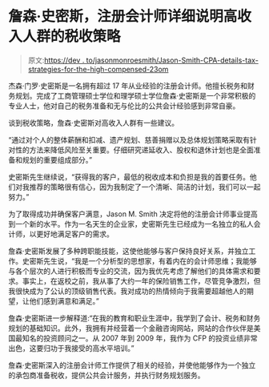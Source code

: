# 詹森·史密斯，注册会计师详细说明高收入人群的税收策略

> 原文:[https://dev . to/jasonmonroesmith/Jason-Smith-CPA-details-tax-strategies-for-the-high-compensed-23om](https://dev.to/jasonmonroesmith/jason-smith-cpa-details-tax-strategies-for-the-highly-compensated-23om)

杰森·门罗·史密斯是一名拥有超过 17 年从业经验的注册会计师。他擅长税务和财务规划。完成了工商管理硕士学位和理学硕士学位詹森·史密斯是一个非常积极的专业人士，他对自己的税务准备和无与伦比的公共会计经验感到非常自豪。

谈到税收策略，詹森·史密斯对高收入人群有一些建议。

“通过对个人的整体薪酬和扣减、遗产规划、慈善捐赠以及总体规划策略采取有针对性的方法来降低风险至关重要。仔细研究递延收入、股权和退休计划也是全面准备和规划的重要组成部分。”

史密斯先生继续说，“获得我的客户，最低的税收成本和负担是我的首要任务。他们对我推荐的策略很有信心，因为我制定了一个清晰、简洁的计划，我们可以一起努力。”

为了取得成功并确保客户满意，Jason M. Smith 决定将他的注册会计师事业提高到一个新的水平。作为一名天生的企业家，史密斯先生已经成为一名独立的私人会计师，以更好地满足客户的需求。

詹森·史密斯发展了多种跨职能技能，这使他能够与客户保持良好关系，并独立工作。史密斯先生说，“我是一个分析型的思想家，有着内在的会计师思维；我能够与各个层次的人进行积极而专业的交流，因为我优先考虑了解他们的具体需求和要求。事实上，在返校之前，我从事了大约一年的保险销售工作，尽管竞争激烈，但我很快成为了公认的顶级销售代表。我对成功的热情倾向于我需要超越他人的期望，让他们感到满意和满足。”

詹森·史密斯进一步解释道:“在我的教育和职业生涯中，我学到了会计、税务和财务规划的基础知识。此外，我拥有并经营着一个金融咨询网站，网站的合作伙伴是美国最知名的投资顾问之一。从 2007 年到 2009 年，我作为 CFP 的投资业绩非常出色，这要归功于我接受的高水平培训。”

詹森·史密斯深入的注册会计师工作提供了相关的经验，并使他能够作为一个独立的承包商准备税收，提供公共会计服务，并执行财务规划服务。